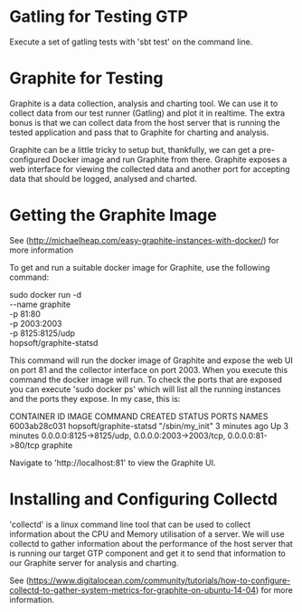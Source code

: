 Gatling for Testing GTP
=======================

Execute a set of gatling tests with 'sbt test' on the command line.

Graphite for Testing
====================

Graphite is a data collection, analysis and charting tool.  We can use it to collect data from our test runner (Gatling) and plot it in realtime.
The extra bonus is that we can collect data from the host server that is running the tested application and pass that to Graphite for charting and analysis.

Graphite can be a little tricky to setup but, thankfully, we can get a pre-configured Docker image and run Graphite from there.  Graphite exposes a web interface for viewing the collected data and
another port for accepting data that should be logged, analysed and charted.

Getting the Graphite Image
==========================
See (http://michaelheap.com/easy-graphite-instances-with-docker/) for more information

To get and run a suitable docker image for Graphite, use the following command:

sudo docker run -d \
  --name graphite \
  -p 81:80 \
  -p 2003:2003 \
  -p 8125:8125/udp \
  hopsoft/graphite-statsd

This command will run the docker image of Graphite and expose the web UI on port 81 and the collector interface on port 2003.
When you execute this command the docker image will run.
To check the ports that are exposed you can execute 'sudo docker ps' which will list all the running instances and the ports they expose.  In my case, this is:

CONTAINER ID        IMAGE                      COMMAND                  CREATED             STATUS              PORTS                                                                NAMES
6003ab28c031        hopsoft/graphite-statsd    "/sbin/my_init"          3 minutes ago       Up 3 minutes        0.0.0.0:8125->8125/udp, 0.0.0.0:2003->2003/tcp, 0.0.0.0:81->80/tcp   graphite

Navigate to 'http://localhost:81' to view the Graphite UI.

Installing and Configuring Collectd
===================================
'collectd' is a linux command line tool that can be used to collect information about the CPU and Memory utilisation of a server.
We will use collectd to gather information about the performance of the host server that is running our target GTP component and get it to send that information to our Graphite server for analysis and charting.

See (https://www.digitalocean.com/community/tutorials/how-to-configure-collectd-to-gather-system-metrics-for-graphite-on-ubuntu-14-04) for more information.

